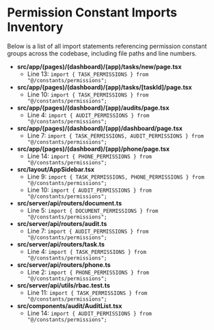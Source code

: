 # Permission Constant Imports Inventory

Below is a list of all import statements referencing permission constant groups across the codebase, including file paths and line numbers.

- **src/app/(pages)/(dashboard)/(app)/tasks/new/page.tsx**
  - Line 13: `import { TASK_PERMISSIONS } from "@/constants/permissions";`
- **src/app/(pages)/(dashboard)/(app)/tasks/[taskId]/page.tsx**
  - Line 10: `import { TASK_PERMISSIONS } from "@/constants/permissions";`
- **src/app/(pages)/(dashboard)/(app)/audits/page.tsx**
  - Line 4:  `import { AUDIT_PERMISSIONS } from "@/constants/permissions";`
- **src/app/(pages)/(dashboard)/(app)/dashboard/page.tsx**
  - Line 7:  `import { TASK_PERMISSIONS, AUDIT_PERMISSIONS } from "@/constants/permissions";`
- **src/app/(pages)/(dashboard)/(app)/phone/page.tsx**
  - Line 14: `import { PHONE_PERMISSIONS } from "@/constants/permissions";`
- **src/layout/AppSidebar.tsx**
  - Line 9:  `import { TASK_PERMISSIONS, PHONE_PERMISSIONS } from "@/constants/permissions";`
  - Line 10: `import { AUDIT_PERMISSIONS } from "@/constants/permissions";`
- **src/server/api/routers/document.ts**
  - Line 5:  `import { DOCUMENT_PERMISSIONS } from "@/constants/permissions";`
- **src/server/api/routers/audit.ts**
  - Line 7:  `import { AUDIT_PERMISSIONS } from "@/constants/permissions";`
- **src/server/api/routers/task.ts**
  - Line 4:  `import { TASK_PERMISSIONS } from "@/constants/permissions";`
- **src/server/api/routers/phone.ts**
  - Line 2:  `import { PHONE_PERMISSIONS } from "@/constants/permissions";`
- **src/server/api/utils/rbac.test.ts**
  - Line 11: `import { TASK_PERMISSIONS } from "@/constants/permissions";`
- **src/components/audit/AuditList.tsx**
  - Line 14: `import { AUDIT_PERMISSIONS } from "@/constants/permissions";` 